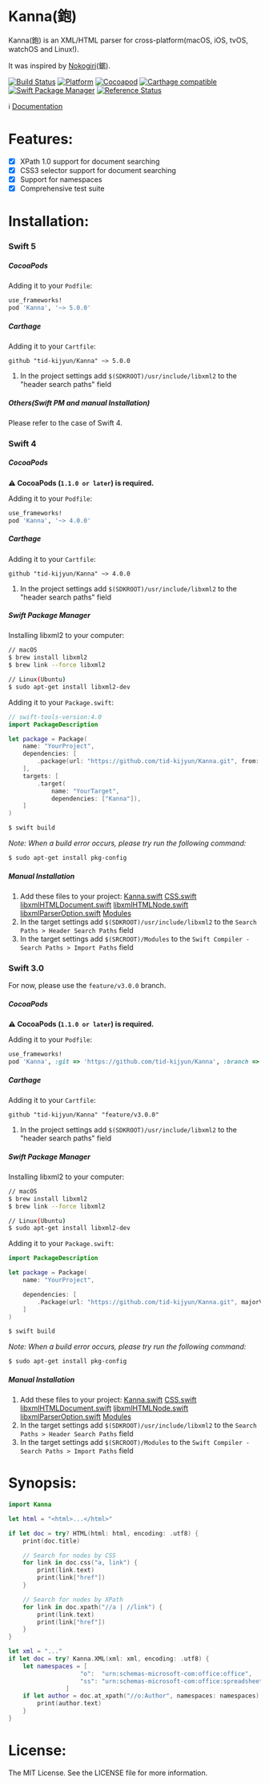 Kanna(鉋)
=================

Kanna(鉋) is an XML/HTML parser for cross-platform(macOS, iOS, tvOS, watchOS and Linux!).

It was inspired by [Nokogiri](https://github.com/sparklemotion/nokogiri)(鋸).

[![Build Status](https://travis-ci.org/tid-kijyun/Kanna.svg?branch=master)](https://travis-ci.org/tid-kijyun/Kanna)
[![Platform](http://img.shields.io/badge/platform-ios_osx_watchos_tvos_linux-lightgrey.svg?style=flat)](https://developer.apple.com/resources/)
[![Cocoapod](http://img.shields.io/cocoapods/v/Kanna.svg?style=flat)](http://cocoadocs.org/docsets/Kanna/)
[![Carthage compatible](https://img.shields.io/badge/Carthage-compatible-4BC51D.svg?style=flat)](https://github.com/Carthage/Carthage)
[![Swift Package Manager](https://img.shields.io/badge/Swift%20Package%20Manager-compatible-brightgreen.svg)](https://github.com/apple/swift-package-manager)
[![Reference Status](https://www.versioneye.com/objective-c/kanna/reference_badge.svg?style=flat)](https://www.versioneye.com/objective-c/kanna/references)

:information_source: [Documentation](http://tid-kijyun.github.io/Kanna/)


Features:
=================
- [x] XPath 1.0 support for document searching
- [x] CSS3 selector support for document searching
- [x] Support for namespaces
- [x] Comprehensive test suite

Installation:
=================

### Swift 5
##### CocoaPods
Adding it to your `Podfile`:
```ruby
use_frameworks!
pod 'Kanna', '~> 5.0.0'
```

##### Carthage
Adding it to your `Cartfile`:

```ogdl
github "tid-kijyun/Kanna" ~> 5.0.0
```

1. In the project settings add `$(SDKROOT)/usr/include/libxml2` to the "header search paths" field

##### Others(Swift PM and manual Installation)
Please refer to the case of Swift 4.

### Swift 4
##### CocoaPods
**:warning: CocoaPods (`1.1.0 or later`) is required.**

Adding it to your `Podfile`:
```ruby
use_frameworks!
pod 'Kanna', '~> 4.0.0'
```

##### Carthage
Adding it to your `Cartfile`:

```ogdl
github "tid-kijyun/Kanna" ~> 4.0.0
```

1. In the project settings add `$(SDKROOT)/usr/include/libxml2` to the "header search paths" field

##### Swift Package Manager

Installing libxml2 to your computer:

```bash
// macOS
$ brew install libxml2
$ brew link --force libxml2

// Linux(Ubuntu)
$ sudo apt-get install libxml2-dev
```

Adding it to your `Package.swift`:

```swift
// swift-tools-version:4.0
import PackageDescription

let package = Package(
    name: "YourProject",
    dependencies: [
        .package(url: "https://github.com/tid-kijyun/Kanna.git", from: "4.0.0")
    ],
    targets: [
        .target(
            name: "YourTarget",
            dependencies: ["Kanna"]),
    ]
)
```

```bash
$ swift build
```

*Note: When a build error occurs, please try run the following command:*
```bash
$ sudo apt-get install pkg-config
```

##### Manual Installation
1. Add these files to your project:
  [Kanna.swift](Source/Kanna.swift)
  [CSS.swift](Source/CSS.swift)
  [libxmlHTMLDocument.swift](Source/libxml/libxmlHTMLDocument.swift)
  [libxmlHTMLNode.swift](Source/libxml/libxmlHTMLNode.swift)
  [libxmlParserOption.swift](Source/libxml/libxmlParserOption.swift)
  [Modules](Modules)
1. In the target settings add `$(SDKROOT)/usr/include/libxml2` to the `Search Paths > Header Search Paths` field
1. In the target settings add `$(SRCROOT)/Modules` to the `Swift Compiler - Search Paths > Import Paths` field


### Swift 3.0
For now, please use the `feature/v3.0.0` branch.

##### CocoaPods
**:warning: CocoaPods (`1.1.0 or later`) is required.**

Adding it to your `Podfile`:
```ruby
use_frameworks!
pod 'Kanna', :git => 'https://github.com/tid-kijyun/Kanna', :branch => 'feature/v3.0.0'
```

##### Carthage
Adding it to your `Cartfile`:

```ogdl
github "tid-kijyun/Kanna" "feature/v3.0.0"
```

1. In the project settings add `$(SDKROOT)/usr/include/libxml2` to the "header search paths" field

##### Swift Package Manager

Installing libxml2 to your computer:

```bash
// macOS
$ brew install libxml2
$ brew link --force libxml2

// Linux(Ubuntu)
$ sudo apt-get install libxml2-dev
```

Adding it to your `Package.swift`:

```swift
import PackageDescription

let package = Package(
    name: "YourProject",

    dependencies: [
        .Package(url: "https://github.com/tid-kijyun/Kanna.git", majorVersion: 2)
    ]
)
```

```bash
$ swift build
```

*Note: When a build error occurs, please try run the following command:*
```bash
$ sudo apt-get install pkg-config
```

##### Manual Installation
1. Add these files to your project:
  [Kanna.swift](Source/Kanna.swift)
  [CSS.swift](Source/CSS.swift)
  [libxmlHTMLDocument.swift](Source/libxml/libxmlHTMLDocument.swift)
  [libxmlHTMLNode.swift](Source/libxml/libxmlHTMLNode.swift)
  [libxmlParserOption.swift](Source/libxml/libxmlParserOption.swift)
  [Modules](Modules)
1. In the target settings add `$(SDKROOT)/usr/include/libxml2` to the `Search Paths > Header Search Paths` field
1. In the target settings add `$(SRCROOT)/Modules` to the `Swift Compiler - Search Paths > Import Paths` field

Synopsis:
=================

```swift
import Kanna

let html = "<html>...</html>"

if let doc = try? HTML(html: html, encoding: .utf8) {
    print(doc.title)

    // Search for nodes by CSS
    for link in doc.css("a, link") {
        print(link.text)
        print(link["href"])
    }

    // Search for nodes by XPath
    for link in doc.xpath("//a | //link") {
        print(link.text)
        print(link["href"])
    }
}
```

```swift
let xml = "..."
if let doc = try? Kanna.XML(xml: xml, encoding: .utf8) {
    let namespaces = [
                    "o":  "urn:schemas-microsoft-com:office:office",
                    "ss": "urn:schemas-microsoft-com:office:spreadsheet"
                ]
    if let author = doc.at_xpath("//o:Author", namespaces: namespaces) {
        print(author.text)
    }
}
```

License:
=================
The MIT License. See the LICENSE file for more information.
